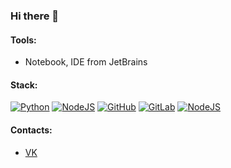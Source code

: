 ### Hi there 👋


#### Tools:

* Notebook, IDE from JetBrains 

#### Stack:
[![Python](https://img.shields.io/badge/-Python-3572a5?style=for-the-badge&logo=python&logoColor=white)](https://www.python.org/)
[![NodeJS](https://img.shields.io/badge/-Rust-dea584?style=for-the-badge&logo=rust&logoColor=white)](https://www.python.org/)
[![GitHub](https://img.shields.io/badge/-GitHub-24292E?style=for-the-badge&logo=github&logoColor=white)](https://github.com/)
[![GitLab](https://img.shields.io/badge/-GitLab-292961?style=for-the-badge&logo=gitlab&logoColor=white)](https://gitlab.com/)
[![NodeJS](https://img.shields.io/badge/-Node.JS-026E00?style=for-the-badge&logo=node.js&logoColor=white)](https://nodejs.org/)


#### Contacts: 
* [VK](https://vk.com/id260116872)
